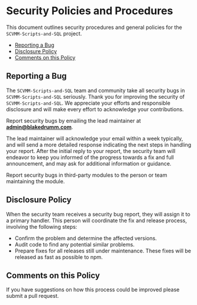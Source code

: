 # Security Policies and Procedures

This document outlines security procedures and general policies for the `SCVMM-Scripts-and-SQL`
project.

  * [Reporting a Bug](#reporting-a-bug)
  * [Disclosure Policy](#disclosure-policy)
  * [Comments on this Policy](#comments-on-this-policy)

## Reporting a Bug

The `SCVMM-Scripts-and-SQL` team and community take all security bugs in `SCVMM-Scripts-and-SQL` seriously.
Thank you for improving the security of `SCVMM-Scripts-and-SQL`. We appreciate your efforts and
responsible disclosure and will make every effort to acknowledge your
contributions.

Report security bugs by emailing the lead maintainer at **admin@blakedrumm.com**.

The lead maintainer will acknowledge your email within a week typically, and will send a
more detailed response indicating the next steps in handling
your report. After the initial reply to your report, the security team will
endeavor to keep you informed of the progress towards a fix and full
announcement, and may ask for additional information or guidance.

Report security bugs in third-party modules to the person or team maintaining
the module.

## Disclosure Policy

When the security team receives a security bug report, they will assign it to a
primary handler. This person will coordinate the fix and release process,
involving the following steps:

  * Confirm the problem and determine the affected versions.
  * Audit code to find any potential similar problems.
  * Prepare fixes for all releases still under maintenance. These fixes will be
    released as fast as possible to npm.

## Comments on this Policy

If you have suggestions on how this process could be improved please submit a
pull request.
